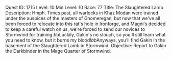 Quest ID: 1715
Level: 10
Min Level: 10
Race: 77
Title: The Slaughtered Lamb
Description: Hmph. Times past, all warlocks in Khaz Modan were trained under the auspices of the masters of Gnomeregan, but now that we've all been forced to relocate into this rat's hole in Ironforge, and Magni's decided to keep a careful watch on us, we're forced to send our novices to Stormwind for training.$b$bLuckily, Gakin's no slouch, so you'll still learn what you need to know, but it burns my blood!$b$bAnyways, you'll find Gakin in the basement of the Slaughtered Lamb in Stormwind.
Objective: Report to Gakin the Darkbinder in the Mage Quarter of Stormwind.
